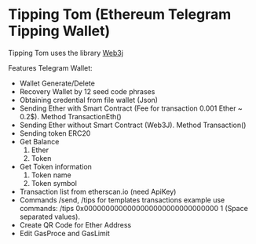 # Tipping Tom (Ethereum Telegram Tipping Wallet)

Tipping Tom uses the library [Web3j](https://github.com/web3j/web3j)

Features Telegram Wallet:
+ Wallet Generate/Delete
+ Recovery Wallet by 12 seed code phrases
+ Obtaining credential from file wallet (Json)
+ Sending Ether with Smart Contract (Fee for transaction 0.001 Ether ~ 0.2$). Method TransactionEth()
+ Sending Ether without Smart Contract (Web3J). Method Transaction()
+ Sending token ERC20
+ Get Balance
  1. Ether
  2. Token
+ Get Token information
  1. Token name
  2. Token symbol
+ Transaction list from etherscan.io (need ApiKey)
+ Commands /send, /tips for templates transactions
	example use commands: /tips 0x0000000000000000000000000000000 1 (Space separated values).
+ Create QR Code for Ether Address
+ Edit GasProce and GasLimit

